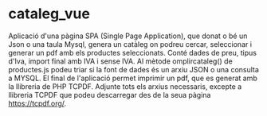 # cataleg_vue
Aplicació d'una pàgina SPA (Single Page Application), que donat o bé un Json o una taula Mysql, genera un catàleg on podreu cercar, seleccionar i generar un pdf amb els productes seleccionats. Conté dades de preu, tipus d'Iva, import final amb IVA i sense IVA. Al mètode omplircataleg() de productes.js podeu triar si la font de dades és un arxiu JSON o una consulta a MYSQL. El final de l'aplicació permet imprimir un pdf, que es generat amb la llibreria de PHP TCPDF. Adjunte tots els arxius necessaris, excepte a llibreria TCPDF que podeu descarregar des de la seua pàgina https://tcpdf.org/.
